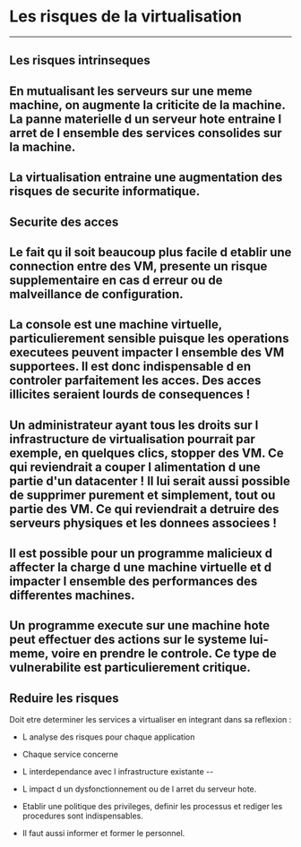 # Les risques de la virtualisation
---

## Les risques intrinseques 
En mutualisant les serveurs sur une meme machine, on augmente la criticite de la machine. 
La panne materielle d un serveur hote entraine  l arret de l ensemble des services consolides sur la machine.
--

La virtualisation entraine une augmentation des risques de securite informatique.
---

## Securite des acces

Le fait qu il soit beaucoup plus facile d etablir une connection entre des VM, presente un risque supplementaire en cas d erreur ou de malveillance de configuration.
--

La console est une machine virtuelle, particulierement sensible puisque les operations executees peuvent impacter l ensemble des VM supportees. Il est donc indispensable d en controler parfaitement les acces. Des acces illicites seraient lourds de consequences !
--

Un administrateur ayant tous les droits sur l infrastructure de virtualisation pourrait par exemple, en quelques clics, stopper des VM. Ce qui reviendrait a couper l alimentation d une partie d'un datacenter ! 
Il lui serait aussi possible de supprimer purement et simplement, tout ou partie des VM. Ce qui reviendrait a detruire des serveurs physiques et les donnees associees !
---

Il est possible pour un programme malicieux d affecter la charge d une machine virtuelle et d impacter l ensemble des performances des differentes machines.
--

Un programme execute sur une machine hote peut effectuer des actions sur le systeme lui-meme, voire en prendre le controle. Ce type de vulnerabilite est particulierement critique.
---

## Reduire les risques

Doit etre determiner les services a virtualiser en integrant dans sa reflexion :
- L analyse des risques pour chaque application 
- Chaque service concerne 
- L interdependance avec l infrastructure existante
--

- L impact d un dysfonctionnement ou de l arret du serveur hote.
- Etablir une politique des privileges, definir les processus et rediger les procedures sont indispensables. 
- Il faut aussi informer et former le personnel.
